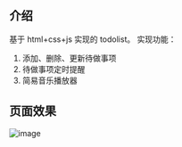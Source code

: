 ## 介绍
基于 html+css+js 实现的 todolist。
实现功能：
1. 添加、删除、更新待做事项
2. 待做事项定时提醒
3. 简易音乐播放器
## 页面效果
![image](https://github.com/user-attachments/assets/b1e4d9f5-11d7-48d4-81cc-89babad43ac2)

